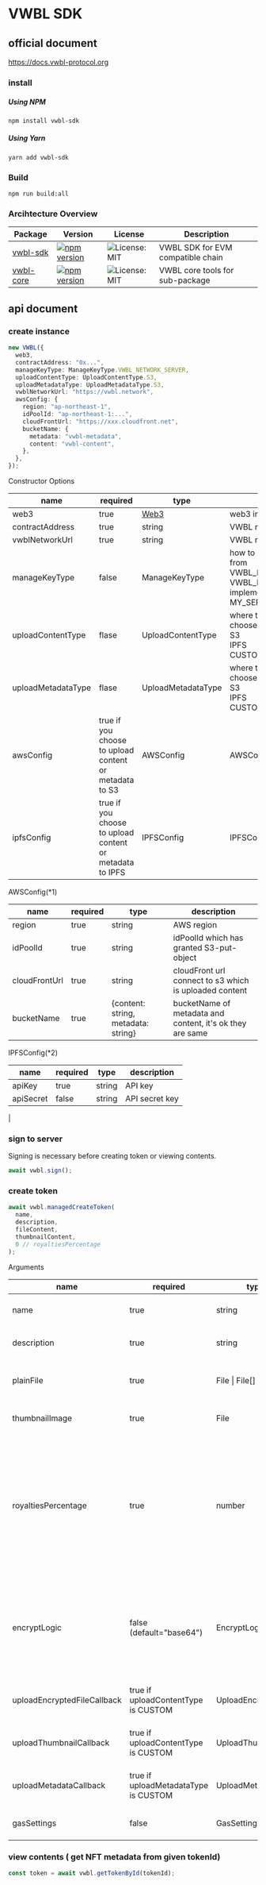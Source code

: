 # VWBL SDK

## official document

https://docs.vwbl-protocol.org

### install

##### Using NPM
`npm install vwbl-sdk`

##### Using Yarn
`yarn add vwbl-sdk`

### Build
`npm run build:all`

### Arcihtecture Overview
| Package                                                                                           | Version                                                                                                                                                                           | License                                                                                                               | Description                                                                                                   |
| ------------------------------------------------------------------------------------------------- | --------------------------------------------------------------------------------------------------------------------------------------------------------------------------------- | --------------------------------------------------------------------------------------------------------------------- | -------------------------------------------------------------------------------------------------------------- |
| [vwbl-sdk](./packages/evm/) | [![npm version](https://badge.fury.io/js/vwbl-sdk.svg)](https://badge.fury.io/js/vwbl-sdk) | ![License: MIT](https://img.shields.io/badge/License-MIT-yellow.svg) | VWBL SDK for EVM compatible chain |
| [vwbl-core](./packages/core/) | [![npm version](https://badge.fury.io/js/vwbl-core.svg)](https://badge.fury.io/js/vwbl-core) | ![License: MIT](https://img.shields.io/badge/License-MIT-yellow.svg) | VWBL core tools for sub-package |

## api document

### create instance

```typescript
new VWBL({
  web3,
  contractAddress: "0x...",
  manageKeyType: ManageKeyType.VWBL_NETWORK_SERVER,
  uploadContentType: UploadContentType.S3,
  uploadMetadataType: UploadMetadataType.S3,
  vwblNetworkUrl: "https://vwbl.network",
  awsConfig: {
    region: "ap-northeast-1",
    idPoolId: "ap-northeast-1:...",
    cloudFrontUrl: "https://xxx.cloudfront.net",
    bucketName: {
      metadata: "vwbl-metadata",
      content: "vwbl-content",
    },
  },
});
```

Constructor Options

| name               | required                                                 | type                                       | description                                                                                                                                           |
| ------------------ | -------------------------------------------------------- | ------------------------------------------ | ----------------------------------------------------------------------------------------------------------------------------------------------------- |
| web3               | true                                                     | [Web3](https://www.npmjs.com/package/web3) | web3 instance                                                                                                                                         |
| contractAddress    | true                                                     | string                                     | VWBL nft's contract address                                                                                                                           |
| vwblNetworkUrl     | true                                                     | string                                     | VWBL network's url                                                                                                                                    |
| manageKeyType      | false                                                    | ManageKeyType                              | how to manage key, you can choose from <br> VWBL_NETWORK_SERVER <br> VWBL_NETWORK_CONSORTIUM(not implemented yet)<br> MY_SERVER(not implemented yet). |
| uploadContentType  | flase                                                    | UploadContentType                          | where to upload content, you can choose from <br> S3 <br> IPFS <br> CUSTOM                                                                            |
| uploadMetadataType | flase                                                    | UploadMetadataType                         | where to upload content, you can choose from <br> S3 <br> IPFS <br> CUSTOM                                                                            |
| awsConfig          | true if you choose to upload content or metadata to S3   | AWSConfig                                  | AWSConfig \*1                                                                                                                                         |
| ipfsConfig  | true if you choose to upload content or metadata to IPFS | IPFSConfig                                     | IPFSConfig \*2                                                                                                                     |

AWSConfig(*1)

| name          | required | type                                | description                                               |
| ------------- | -------- | ----------------------------------- | --------------------------------------------------------- |
| region        | true     | string                              | AWS region                                                |
| idPoolId      | true     | string                              | idPoolId which has granted S3-put-object                  |
| cloudFrontUrl | true     | string                              | cloudFront url connect to s3 which is uploaded content    |
| bucketName    | true     | {content: string, metadata: string} | bucketName of metadata and content, it's ok they are same |


IPFSConfig(*2)

| name          | required | type                                | description                                               |
| ------------- | -------- | ----------------------------------- | --------------------------------------------------------- |
| apiKey        | true     | string                              | API key                                                |
| apiSecret      | false     | string                              | API secret key                  |
|
### sign to server

Signing is necessary before creating token or viewing contents.

```typescript
await vwbl.sign();
```

### create token

```typescript
await vwbl.managedCreateToken(
  name,
  description,
  fileContent,
  thumbnailContent,
  0 // royaltiesPercentage
);
```

Arguments

| name                        | required                             | type                | description                                                                                                                                  |
| --------------------------- | ------------------------------------ | ------------------- | -------------------------------------------------------------------------------------------------------------------------------------------- |
| name                        | true                                 | string              | [ERC721](https://eips.ethereum.org/EIPS/eip-721) metadata name                                                                               |
| description                 | true                                 | string              | [ERC721](https://eips.ethereum.org/EIPS/eip-721) metadata description                                                                        |
| plainFile                   | true                                 | File \| File[]      | The data that only NFT owner can view                                                                                                        |
| thumbnailImage              | true                                 | File                | [ERC721](https://eips.ethereum.org/EIPS/eip-721) metadata image                                                                              |
| royaltiesPercentage         | true                                 | number              | If the marketplace supports EIP2981, this percentage of the sale price will be paid to the NFT creator every time the NFT is sold or re-sold |
| encryptLogic                | false (default="base64")             | EncryptLogic        | "base64" or "binary". Selection criteria: "base64" -> sutable for small data. "binary" -> sutable for large data.                            |
| uploadEncryptedFileCallback | true if uploadContentType is CUSTOM  | UploadEncryptedFile | you can custom upload function                                                                                                               |
| uploadThumbnailCallback     | true if uploadContentType is CUSTOM  | UploadThumbnail     | you can custom upload function                                                                                                               |
| uploadMetadataCallback      | true if uploadMetadataType is CUSTOM | UploadMetadata      | you can custom upload function                                                                                                               |
| gasSettings                 | false                                | GasSettings         | you can custom gas settings                                                                                                               |

### view contents ( get NFT metadata from given tokenId)

```typescript
const token = await vwbl.getTokenById(tokenId);
```

